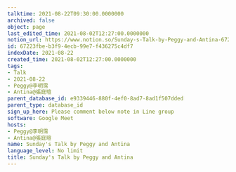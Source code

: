 ```yaml
---
talktime: 2021-08-22T09:30:00.0000000
archived: false
object: page
last_edited_time: 2021-08-02T12:27:00.0000000
notion_url: https://www.notion.so/Sunday-s-Talk-by-Peggy-and-Antina-67223fbeb3f94ecb99e7f436275c4df7
id: 67223fbe-b3f9-4ecb-99e7-f436275c4df7
indexDate: 2021-08-22
created_time: 2021-08-02T12:27:00.0000000
tags:
- Talk
- 2021-08-22
- Peggy@李明霈
- Antina@張庭瑄
parent_database_id: e9339446-880f-4ef0-8ad7-8ad1f507dded
parent_type: database_id
sign_up_here: Please comment below note in Line group
software: Google Meet
hosts:
- Peggy@李明霈
- Antina@張庭瑄
name: Sunday's Talk by Peggy and Antina
language_level: No limit
title: Sunday's Talk by Peggy and Antina
---
```







